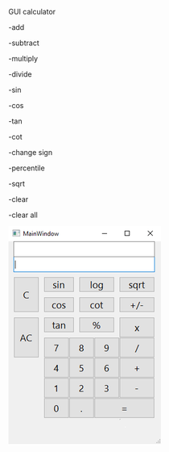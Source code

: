 GUI calculator 

-add

-subtract

-multiply

-divide

-sin

-cos

-tan

-cot

-change sign

-percentile

-sqrt

-clear 

-clear all

![alt text](https://github.com/sirocco2701/python_course/blob/main/assignment17/1.PNG?raw=true)

